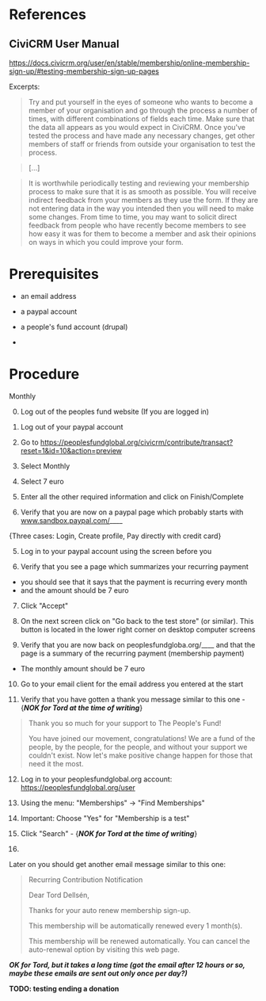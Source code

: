 

# References

## CiviCRM User Manual

https://docs.civicrm.org/user/en/stable/membership/online-membership-sign-up/#testing-membership-sign-up-pages

Excerpts:

> Try and put yourself in the eyes of someone who wants to become a member of your organisation and go through the process a number of times, with different combinations of fields each time. Make sure that the data all appears as you would expect in CiviCRM. Once you've tested the process and have made any necessary changes, get other members of staff or friends from outside your organisation to test the process.

> [...]

> It is worthwhile periodically testing and reviewing your membership process to make sure that it is as smooth as possible. You will receive indirect feedback from your members as they use the form. If they are not entering data in the way you intended then you will need to make some changes. From time to time, you may want to solicit direct feedback from people who have recently become members to see how easy it was for them to become a member and ask their opinions on ways in which you could improve your form.


# Prerequisites

* an email address
* a paypal account
* a people's fund account (drupal)


* 


# Procedure



Monthly

0. Log out of the peoples fund website (If you are logged in)

1. Log out of your paypal account

1. Go to https://peoplesfundglobal.org/civicrm/contribute/transact?reset=1&id=10&action=preview

2. Select Monthly

3. Select 7 euro

3. Enter all the other required information and click on Finish/Complete

4. Verify that you are now on a paypal page which probably starts with www.sandbox.paypal.com/____ 

{Three cases: Login, Create profile, Pay directly with credit card}

5. Log in to your paypal account using the screen before you

6. Verify that you see a page which summarizes your recurring payment
  * you should see that it says that the payment is recurring every month
  * and the amount should be 7 euro

7. Click "Accept"

8. On the next screen click on "Go back to the test store" (or similar). This button is located in the lower right corner on desktop computer screens

9. Verify that you are now back on peoplesfundgloba.org/____ and that the page is a summary of the recurring payment (membership payment)
  * The monthly amount should be 7 euro

10. Go to your email client for the email address you entered at the start

11. Verify that you have gotten a thank you message similar to this one - {***NOK for Tord at the time of writing***}

> Thank you so much for your support to The People's Fund!
> 
> You have joined our movement, congratulations! We are a fund of the people, by the people, for the people, and without your support we couldn't exist. Now let's make positive change happen for those that need it the most.

12. Log in to your peoplesfundglobal.org account: https://peoplesfundglobal.org/user

13. Using the menu: "Memberships" -> "Find Memberships"

14. Important: Choose "Yes" for "Membership is a test"

15. Click "Search" - {***NOK for Tord at the time of writing***}

16. 


Later on you should get another email message similar to this one:

> Recurring Contribution Notification
> 
> Dear Tord Dellsén,
> 
> Thanks for your auto renew membership sign-up.
> 
> This membership will be automatically renewed every 1 month(s).
> 
> This membership will be renewed automatically. You can cancel the auto-renewal option by visiting this web page.

***OK for Tord, but it takes a long time (got the email after 12 hours or so, maybe these emails are sent out only once per day?)***


**TODO: testing ending a donation**
